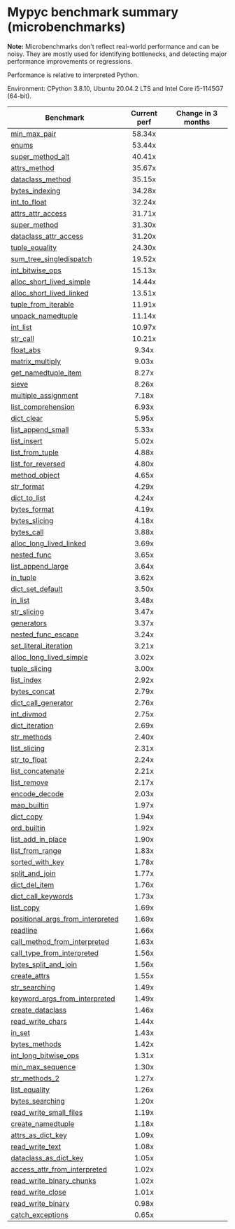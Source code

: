 # Mypyc benchmark summary (microbenchmarks)

**Note:** Microbenchmarks don't reflect real-world performance and can be noisy.
           They are mostly used for identifying bottlenecks, and detecting major performance
           improvements or regressions.

Performance is relative to interpreted Python.

Environment: CPython 3.8.10, Ubuntu 20.04.2 LTS and Intel Core i5-1145G7 (64-bit).

| Benchmark | Current perf | Change in 3 months |
| --- | :---: | :---: |
| [min_max_pair](benchmarks/min_max_pair.md) | 58.34x |  |
| [enums](benchmarks/enums.md) | 53.44x |  |
| [super_method_alt](benchmarks/super_method_alt.md) | 40.41x |  |
| [attrs_method](benchmarks/attrs_method.md) | 35.67x |  |
| [dataclass_method](benchmarks/dataclass_method.md) | 35.15x |  |
| [bytes_indexing](benchmarks/bytes_indexing.md) | 34.28x |  |
| [int_to_float](benchmarks/int_to_float.md) | 32.24x |  |
| [attrs_attr_access](benchmarks/attrs_attr_access.md) | 31.71x |  |
| [super_method](benchmarks/super_method.md) | 31.30x |  |
| [dataclass_attr_access](benchmarks/dataclass_attr_access.md) | 31.20x |  |
| [tuple_equality](benchmarks/tuple_equality.md) | 24.30x |  |
| [sum_tree_singledispatch](benchmarks/sum_tree_singledispatch.md) | 19.52x |  |
| [int_bitwise_ops](benchmarks/int_bitwise_ops.md) | 15.13x |  |
| [alloc_short_lived_simple](benchmarks/alloc_short_lived_simple.md) | 14.44x |  |
| [alloc_short_lived_linked](benchmarks/alloc_short_lived_linked.md) | 13.51x |  |
| [tuple_from_iterable](benchmarks/tuple_from_iterable.md) | 11.91x |  |
| [unpack_namedtuple](benchmarks/unpack_namedtuple.md) | 11.14x |  |
| [int_list](benchmarks/int_list.md) | 10.97x |  |
| [str_call](benchmarks/str_call.md) | 10.21x |  |
| [float_abs](benchmarks/float_abs.md) | 9.34x |  |
| [matrix_multiply](benchmarks/matrix_multiply.md) | 9.03x |  |
| [get_namedtuple_item](benchmarks/get_namedtuple_item.md) | 8.27x |  |
| [sieve](benchmarks/sieve.md) | 8.26x |  |
| [multiple_assignment](benchmarks/multiple_assignment.md) | 7.18x |  |
| [list_comprehension](benchmarks/list_comprehension.md) | 6.93x |  |
| [dict_clear](benchmarks/dict_clear.md) | 5.95x |  |
| [list_append_small](benchmarks/list_append_small.md) | 5.33x |  |
| [list_insert](benchmarks/list_insert.md) | 5.02x |  |
| [list_from_tuple](benchmarks/list_from_tuple.md) | 4.88x |  |
| [list_for_reversed](benchmarks/list_for_reversed.md) | 4.80x |  |
| [method_object](benchmarks/method_object.md) | 4.65x |  |
| [str_format](benchmarks/str_format.md) | 4.29x |  |
| [dict_to_list](benchmarks/dict_to_list.md) | 4.24x |  |
| [bytes_format](benchmarks/bytes_format.md) | 4.19x |  |
| [bytes_slicing](benchmarks/bytes_slicing.md) | 4.18x |  |
| [bytes_call](benchmarks/bytes_call.md) | 3.88x |  |
| [alloc_long_lived_linked](benchmarks/alloc_long_lived_linked.md) | 3.69x |  |
| [nested_func](benchmarks/nested_func.md) | 3.65x |  |
| [list_append_large](benchmarks/list_append_large.md) | 3.64x |  |
| [in_tuple](benchmarks/in_tuple.md) | 3.62x |  |
| [dict_set_default](benchmarks/dict_set_default.md) | 3.50x |  |
| [in_list](benchmarks/in_list.md) | 3.48x |  |
| [str_slicing](benchmarks/str_slicing.md) | 3.47x |  |
| [generators](benchmarks/generators.md) | 3.37x |  |
| [nested_func_escape](benchmarks/nested_func_escape.md) | 3.24x |  |
| [set_literal_iteration](benchmarks/set_literal_iteration.md) | 3.21x |  |
| [alloc_long_lived_simple](benchmarks/alloc_long_lived_simple.md) | 3.02x |  |
| [tuple_slicing](benchmarks/tuple_slicing.md) | 3.00x |  |
| [list_index](benchmarks/list_index.md) | 2.92x |  |
| [bytes_concat](benchmarks/bytes_concat.md) | 2.79x |  |
| [dict_call_generator](benchmarks/dict_call_generator.md) | 2.76x |  |
| [int_divmod](benchmarks/int_divmod.md) | 2.75x |  |
| [dict_iteration](benchmarks/dict_iteration.md) | 2.69x |  |
| [str_methods](benchmarks/str_methods.md) | 2.40x |  |
| [list_slicing](benchmarks/list_slicing.md) | 2.31x |  |
| [str_to_float](benchmarks/str_to_float.md) | 2.24x |  |
| [list_concatenate](benchmarks/list_concatenate.md) | 2.21x |  |
| [list_remove](benchmarks/list_remove.md) | 2.17x |  |
| [encode_decode](benchmarks/encode_decode.md) | 2.03x |  |
| [map_builtin](benchmarks/map_builtin.md) | 1.97x |  |
| [dict_copy](benchmarks/dict_copy.md) | 1.94x |  |
| [ord_builtin](benchmarks/ord_builtin.md) | 1.92x |  |
| [list_add_in_place](benchmarks/list_add_in_place.md) | 1.90x |  |
| [list_from_range](benchmarks/list_from_range.md) | 1.83x |  |
| [sorted_with_key](benchmarks/sorted_with_key.md) | 1.78x |  |
| [split_and_join](benchmarks/split_and_join.md) | 1.77x |  |
| [dict_del_item](benchmarks/dict_del_item.md) | 1.76x |  |
| [dict_call_keywords](benchmarks/dict_call_keywords.md) | 1.73x |  |
| [list_copy](benchmarks/list_copy.md) | 1.69x |  |
| [positional_args_from_interpreted](benchmarks/positional_args_from_interpreted.md) | 1.69x |  |
| [readline](benchmarks/readline.md) | 1.66x |  |
| [call_method_from_interpreted](benchmarks/call_method_from_interpreted.md) | 1.63x |  |
| [call_type_from_interpreted](benchmarks/call_type_from_interpreted.md) | 1.56x |  |
| [bytes_split_and_join](benchmarks/bytes_split_and_join.md) | 1.56x |  |
| [create_attrs](benchmarks/create_attrs.md) | 1.55x |  |
| [str_searching](benchmarks/str_searching.md) | 1.49x |  |
| [keyword_args_from_interpreted](benchmarks/keyword_args_from_interpreted.md) | 1.49x |  |
| [create_dataclass](benchmarks/create_dataclass.md) | 1.46x |  |
| [read_write_chars](benchmarks/read_write_chars.md) | 1.44x |  |
| [in_set](benchmarks/in_set.md) | 1.43x |  |
| [bytes_methods](benchmarks/bytes_methods.md) | 1.42x |  |
| [int_long_bitwise_ops](benchmarks/int_long_bitwise_ops.md) | 1.31x |  |
| [min_max_sequence](benchmarks/min_max_sequence.md) | 1.30x |  |
| [str_methods_2](benchmarks/str_methods_2.md) | 1.27x |  |
| [list_equality](benchmarks/list_equality.md) | 1.26x |  |
| [bytes_searching](benchmarks/bytes_searching.md) | 1.20x |  |
| [read_write_small_files](benchmarks/read_write_small_files.md) | 1.19x |  |
| [create_namedtuple](benchmarks/create_namedtuple.md) | 1.18x |  |
| [attrs_as_dict_key](benchmarks/attrs_as_dict_key.md) | 1.09x |  |
| [read_write_text](benchmarks/read_write_text.md) | 1.08x |  |
| [dataclass_as_dict_key](benchmarks/dataclass_as_dict_key.md) | 1.05x |  |
| [access_attr_from_interpreted](benchmarks/access_attr_from_interpreted.md) | 1.02x |  |
| [read_write_binary_chunks](benchmarks/read_write_binary_chunks.md) | 1.02x |  |
| [read_write_close](benchmarks/read_write_close.md) | 1.01x |  |
| [read_write_binary](benchmarks/read_write_binary.md) | 0.98x |  |
| [catch_exceptions](benchmarks/catch_exceptions.md) | 0.65x |  |
